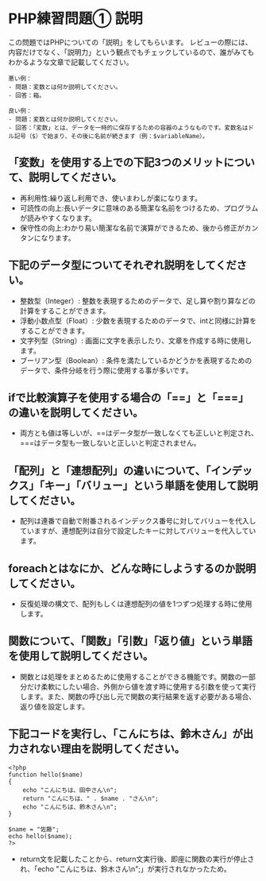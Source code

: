 # PHP練習問題① 説明
この問題ではPHPについての「説明」をしてもらいます。
レビューの際には、内容だけでなく、「説明力」という観点でもチェックしているので、誰がみてもわかるような文章で記載してください。

```
悪い例：
- 問題：変数とは何か説明してください。
- 回答：箱。

良い例：
- 問題：変数とは何か説明してください。
- 回答：「変数」とは、データを一時的に保存するための容器のようなものです。変数名はドル記号（$）で始まり、その後に名前が続きます（例：$variableName）。
```

## 「変数」を使用する上での下記3つのメリットについて、説明してください。
- 再利用性:繰り返し利用でき、使いまわしが楽になります。
- 可読性の向上:長いデータに意味のある簡潔な名前をつけるため、プログラムが読みやすくなります。
- 保守性の向上:わかり易い簡潔な名前で演算ができるため、後から修正がカンタンになります。

## 下記のデータ型についてそれぞれ説明をしてください。
- 整数型（Integer）: 整数を表現するためのデータで、足し算や割り算などの計算をすることができます。
- 浮動小数点型（Float）: 少数を表現するためのデータで、intと同様に計算をすることができます。
- 文字列型（String）: 画面に文字を表示したり、文章を作成する時に使用します。
- ブーリアン型（Boolean）: 条件を満たしているかどうかを表現するためのデータで、条件分岐を行う際に使用する事が多いです。

## ifで比較演算子を使用する場合の「==」と「===」の違いを説明してください。
- 両方とも値は等しいが、==はデータ型が一致しなくても正しいと判定され、===はデータ型も一致しないと正しいと判定されません。

## 「配列」と「連想配列」の違いについて、「インデックス」「キー」「バリュー」という単語を使用して説明してください。
- 配列は連番で自動で附番されるインデックス番号に対してバリューを代入していますが、連想配列は自分で設定したキーに対してバリューを代入しています。

## foreachとはなにか、どんな時にしようするのか説明してください。
- 反復処理の構文で、配列もしくは連想配列の値を1つずつ処理する時に使用します。

## 関数について、「関数」「引数」「返り値」という単語を使用して説明してください。
- 関数とは処理をまとめるために使用することができる機能です。関数の一部分だけ柔軟にしたい場合、外側から値を渡す時に使用する引数を使って実行します。また、関数の呼び出し元で関数の実行結果を返す必要がある場合、返り値を設定します。

## 下記コードを実行し、「こんにちは、鈴木さん」が出力されない理由を説明してください。
```
<?php
function hello($name)
{
    echo "こんにちは、田中さん\n";
    return "こんにちは、" . $name . "さん\n";
    echo "こんにちは、鈴木さん\n";
}

$name = "佐藤";
echo hello($name);
?>
```
- return文を記載したことから、return文実行後、即座に関数の実行が停止され、「echo "こんにちは、鈴木さん\n";」が実行されなかったため。